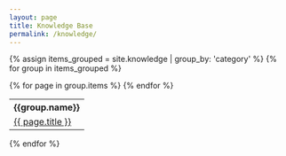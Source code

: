```yaml
---
layout: page
title: Knowledge Base
permalink: /knowledge/
---
```


{% assign items_grouped = site.knowledge | group_by: 'category' %}
{% for group in items_grouped %}
<table>
  <tr>
    <th>{{group.name}}</th>
  </tr>
  {% for page in group.items %}
    <tr>
    <td> <a href="{{ page.url }}">{{ page.title }}</a> </td>
    </tr>
  {% endfor %}
</table>
{% endfor %}
